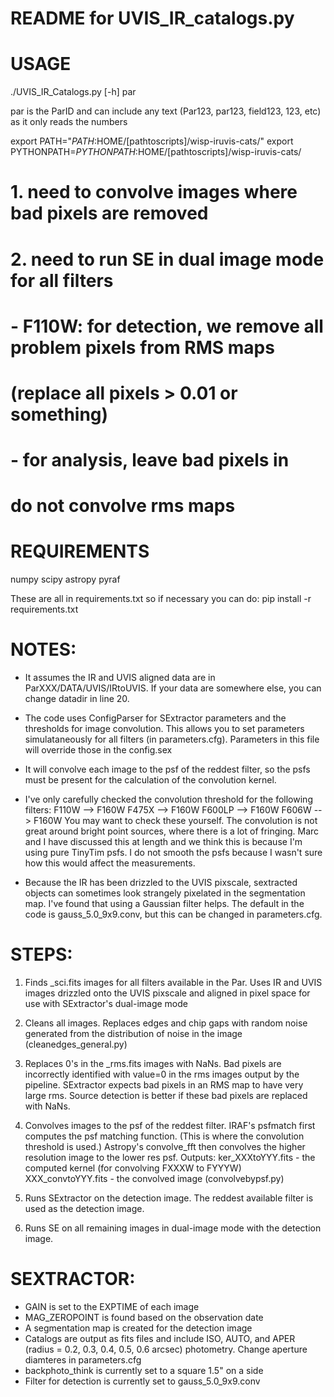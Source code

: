 # README for UVIS_IR_catalogs.py

# USAGE
./UVIS_IR_Catalogs.py [-h] par

par is the ParID and can include any text (Par123, par123, field123,
123, etc) as it only reads the numbers


export PATH="${PATH}:$HOME/[pathtoscripts]/wisp-iruvis-cats/"
export PYTHONPATH=$PYTHONPATH:$HOME/[pathtoscripts]/wisp-iruvis-cats/

# 1. need to convolve images where bad pixels are removed
# 2. need to run SE in dual image mode for all filters
#       - F110W: for detection, we remove all problem pixels from RMS maps
#           (replace all pixels > 0.01 or something)
#       - for analysis, leave bad pixels in
#   do not convolve rms maps

# REQUIREMENTS
numpy
scipy
astropy
pyraf

These are all in requirements.txt so if necessary you can do:
    pip install -r requirements.txt


# NOTES:
- It assumes the IR and UVIS aligned data are in ParXXX/DATA/UVIS/IRtoUVIS. 
  If your data are somewhere else, you can change datadir in line 20.

- The code uses ConfigParser for SExtractor parameters and the thresholds
  for image convolution. This allows you to set parameters simulataneously 
  for all filters (in parameters.cfg). Parameters in this file will override 
  those in the config.sex

- It will convolve each image to the psf of the reddest filter, so the psfs 
  must be present for the calculation of the convolution kernel.

- I've only carefully checked the convolution threshold for the following 
  filters:
     F110W --> F160W
     F475X --> F160W
     F600LP --> F160W
     F606W --> F160W
  You may want to check these yourself. The convolution is not great around 
  bright point sources, where there is a lot of fringing. Marc and I have 
  discussed this at length and we think this is because I'm using pure TinyTim 
  psfs. I do not smooth the psfs because I wasn't sure how this would affect 
  the measurements.

- Because the IR has been drizzled to the UVIS pixscale, sextracted objects can 
  sometimes look strangely pixelated in the segmentation map. I've found that 
  using a Gaussian filter helps. The default in the code is gauss_5.0_9x9.conv,
  but this can be changed in parameters.cfg.

# STEPS:
1. Finds _sci.fits images for all filters available in the Par. 
   Uses IR and UVIS images drizzled onto the UVIS pixscale and aligned in
   pixel space for use with SExtractor's dual-image mode

2. Cleans all images.
   Replaces edges and chip gaps with random noise generated from the 
   distribution of noise in the image
   (cleanedges_general.py)

3. Replaces 0's in the _rms.fits images with NaNs. 
   Bad pixels are incorrectly identified with value=0 in the rms images
   output by the pipeline. SExtractor expects bad pixels in an RMS map 
   to have very large rms. Source detection is better if these bad pixels
   are replaced with NaNs.

4. Convolves images to the psf of the reddest filter.
   IRAF's psfmatch first computes the psf matching function. (This is 
   where the convolution threshold is used.) Astropy's convolve_fft then
   convolves the higher resolution image to the lower res psf. 
   Outputs: 
        ker_XXXtoYYY.fits - the computed kernel (for convolving FXXXW to FYYYW)
        XXX_convtoYYY.fits - the convolved image
   (convolvebypsf.py)

5. Runs SExtractor on the detection image.
   The reddest available filter is used as the detection image.
   
6. Runs SE on all remaining images in dual-image mode with the detection image.

# SEXTRACTOR:
- GAIN is set to the EXPTIME of each image
- MAG_ZEROPOINT is found based on the observation date
- A segmentation map is created for the detection image
- Catalogs are output as fits files and include ISO, AUTO, and APER 
  (radius = 0.2, 0.3, 0.4, 0.5, 0.6 arcsec) photometry. 
  Change aperture diamteres in parameters.cfg
- backphoto_think is currently set to a square 1.5" on a side
- Filter for detection is currently set to gauss_5.0_9x9.conv


